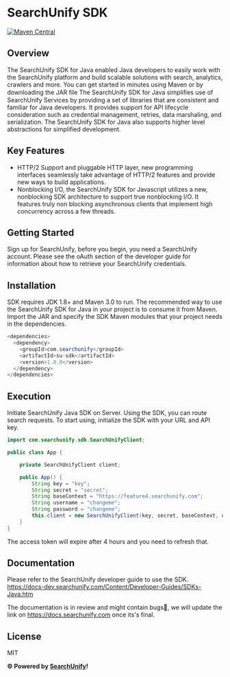 # SearchUnify SDK
[![Maven Central](https://img.shields.io/maven-central/v/com.searchunify/su-sdk.svg?label=Maven%20Central)](https://search.maven.org/search?q=g:%22com.searchunify%22%20AND%20a:%22su-sdk%22)
## Overview
The SearchUnify SDK for Java enabled Java developers to easily work with the SearchUnify platform and build scalable solutions with search, analytics, crawlers and more. You can get started in minutes using Maven or by downloading the JAR file
The SearchUnify SDK for Java simpliﬁes use of SearchUnify Services by providing a set of libraries that are consistent and familiar for Java developers. It provides support for API lifecycle consideration such as credential management, retries, data marshaling, and serialization. The SearchUnify SDK for Java also supports higher level abstractions for simplified development.

## Key Features
* HTTP/2 Support and pluggable HTTP layer, new programming interfaces seamlessly take advantage of HTTP/2 features and provide new ways to build applications.
* Nonblocking I/O, the SearchUnify SDK for Javascript utilizes a new, nonblocking SDK architecture to support true nonblocking I/O. It features truly non blocking asynchronous clients that implement high concurrency across a few threads.

## Getting Started
Sign up for SearchUnify, before you begin, you need a SearchUnify account. Please see the oAuth section of the developer guide for information about how to retrieve your SearchUnify credentials.

## Installation
SDK requires JDK 1.8+ and Maven 3.0 to run.
The recommended way to use the SearchUnify SDK for Java in your project is to consume it from Maven. Import the JAR and specify the SDK Maven modules that your project needs in the dependencies.
```java
<dependencies>
  <dependency>
    <groupId>com.searchunify</groupId>
    <artifactId>su-sdk</artifactId>
    <version>1.0.0</version>
  </dependency>
</dependencies>
```
## Execution
Initiate SearchUnify Java SDK on Server. Using the SDK, you can route search requests. To start using, initialize the SDK with your URL and API key.
```java
import com.searchunify.sdk.SearchUnifyClient;

public class App {

	private SearchUnifyClient client;

	public App() {
		String key = "key";
		String secret = "secret";
		String baseContext = "https://feature4.searchunify.com";
		String username = "changeme";
		String password = "changeme";
		this.client = new SearchUnifyClient(key, secret, baseContext, username, password, "password");
	}
}
```
The access token will expire after 4 hours and you need to refresh that.

## Documentation
Please refer to the SearchUnify developer guide to use the SDK. https://docs-dev.searchunify.com/Content/Developer-Guides/SDKs-Java.htm

The documentation is in review and might contain bugs🐞, we will update the link on https://docs.searchunify.com once its's final.


## License

MIT

**&copy; Powered by [SearchUnify](https://www.searchunify.com/)!**
